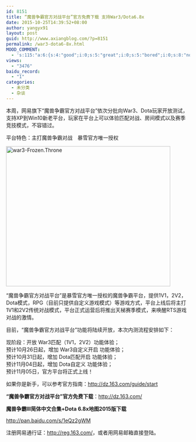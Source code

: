 ```yaml
---
id: 8151
title: “魔兽争霸官方对战平台”官方免费下载 支持War3/Dota6.8x
date: 2015-10-25T14:39:52+08:00
author: yangyx91
layout: post
guid: http://www.axiangblog.com/?p=8151
permalink: /war3-dota6-8x.html
MOOD_COMMENT:
  - 's:115:"a:6:{s:4:"good";i:0;s:5:"great";i:0;s:5:"bored";i:0;s:8:"nonsense";i:0;s:13:"notunderstand";i:0;s:7:"passing";i:0;}";'
views:
  - "3476"
baidu_record:
  - "1"
categories:
  - 未分类
  - 杂谈
---
```

本周，网易旗下“魔兽争霸官方对战平台”依次分批向War3、Dota玩家开放测试，支持XP到Win10新老平台，玩家在平台上可以体验匹配对战、房间模式以及赛季竞技模式，不容错过。

平台特色：主打魔兽争霸对战　暴雪官方唯一授权

<a href="http://www.axiangblog.com/wp-content/uploads/2015/10/2015101513405817.jpg" target="_blank"  rel="nofollow" ><img loading="lazy" class="aligncenter size-full wp-image-8003" src="http://www.axiangblog.com/wp-content/uploads/2015/10/2015101513405817.jpg" alt="war3-Frozen.Throne" width="450" height="383" /></a>

<!--more-->

  
“魔兽争霸官方对战平台”是暴雪官方唯一授权的魔兽争霸平台，提供1V1，2V2，Dota模式，RPG（目前只提供自定义游戏模式）等游戏方式，平台上线后将主打1V1和2V2传统对战模式，平台正式运营后将推出天梯赛季模式，来唤醒RTS游戏对战的激情。

目前，“魔兽争霸官方对战平台”功能将陆续开放，本次内测流程安排如下：

现阶段：开放 War3匹配（1V1，2V2）功能体验；  
预计10月26日起，增加 War3自定义开启 功能体验；  
预计10月31日起，增加 Dota匹配开启 功能体验；  
预计11月04日起，增加 Dota自定义 功能体验；  
预计11月05日，官方平台将正式上线！

如果你是新手，可以参考官方指南：<a href="http://dz.163.com/guide/start" target="_blank" rel="nofollow" >http://dz.163.com/guide/start</a>

**“魔兽争霸官方对战平台”官方免费下载**：<a href="http://dz.163.com/" target="_blank" rel="nofollow" >http://dz.163.com/</a>

**魔兽争霸III简体中文合集+Dota 6.8x地图2015版下载**

<a href="http://pan.baidu.com/s/1eQz2gWM" target="_blank" rel="nofollow" >http://pan.baidu.com/s/1eQz2gWM</a>

注册网易通行证：<a href="http://reg.163.com/" target="_blank" rel="nofollow" >http://reg.163.com/</a>，或者用网易邮箱直接登陆。